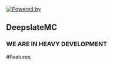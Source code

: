 [![Powered by](https://img.shields.io/badge/Powered_by-Deepslate_project-ee6aa7.svg?style=flat)](https://github.com/DeepslateMC/Deepslate)
## DeepslateMC

### WE ARE IN HEAVY DEVELOPMENT 







#Features
